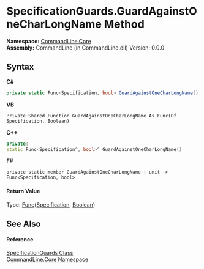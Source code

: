 # SpecificationGuards.GuardAgainstOneCharLongName Method 
 

**Namespace:**&nbsp;<a href="N_CommandLine_Core">CommandLine.Core</a><br />**Assembly:**&nbsp;CommandLine (in CommandLine.dll) Version: 0.0.0

## Syntax

**C#**<br />
``` C#
private static Func<Specification, bool> GuardAgainstOneCharLongName()
```

**VB**<br />
``` VB
Private Shared Function GuardAgainstOneCharLongName As Func(Of Specification, Boolean)
```

**C++**<br />
``` C++
private:
static Func<Specification^, bool>^ GuardAgainstOneCharLongName()
```

**F#**<br />
``` F#
private static member GuardAgainstOneCharLongName : unit -> Func<Specification, bool> 

```


#### Return Value
Type: <a href="https://docs.microsoft.com/dotnet/api/system.func-2" target="_blank">Func</a>(<a href="T_CommandLine_Core_Specification">Specification</a>, <a href="https://docs.microsoft.com/dotnet/api/system.boolean" target="_blank">Boolean</a>)

## See Also


#### Reference
<a href="T_CommandLine_Core_SpecificationGuards">SpecificationGuards Class</a><br /><a href="N_CommandLine_Core">CommandLine.Core Namespace</a><br />